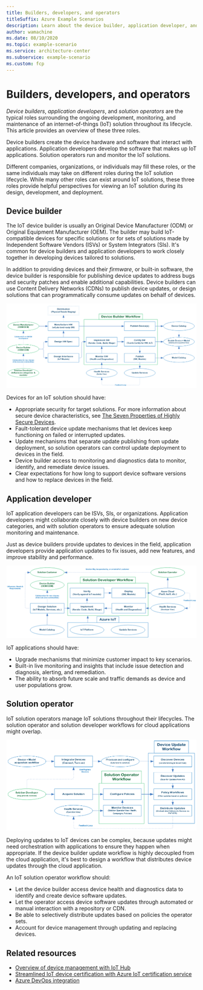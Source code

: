 ```yaml
---
title: Builders, developers, and operators
titleSuffix: Azure Example Scenarios
description: Learn about the device builder, application developer, and solution operator roles and how they interact in an IoT solution.
author: wamachine
ms.date: 08/10/2020
ms.topic: example-scenario
ms.service: architecture-center
ms.subservice: example-scenario
ms.custom: fcp
---
```


# Builders, developers, and operators

*Device builders*, *application developers*, and *solution operators* are the typical roles surrounding the ongoing development, monitoring, and maintenance of an internet-of-things (IoT) solution throughout its lifecycle. This article provides an overview of these three roles.

Device builders create the device hardware and software that interact with applications. Application developers develop the software that makes up IoT applications. Solution operators run and monitor the IoT solutions.

Different companies, organizations, or individuals may fill these roles, or the same individuals may take on different roles during the IoT solution lifecycle. While many other roles can exist around IoT solutions, these three roles provide helpful perspectives for viewing an IoT solution during its design, development, and deployment.

## Device builder

The IoT device builder is usually an Original Device Manufacturer (ODM) or Original Equipment Manufacturer (OEM). The builder may build IoT-compatible devices for specific solutions or for sets of solutions made by Independent Software Vendors (ISVs) or System Integrators (SIs). It's common for device builders and application developers to work closely together in developing devices tailored to solutions.

In addition to providing devices and their *firmware*, or built-in software, the device builder is responsible for publishing device updates to address bugs and security patches and enable additional capabilities. Device builders can use Content Delivery Networks (CDNs) to publish device updates, or design solutions that can programmatically consume updates on behalf of devices.

![A diagram showing activities of a device builder and relationships with other roles in developing an IoT solution.](media/device-builder.png)

Devices for an IoT solution should have:

- Appropriate security for target solutions. For more information about secure device characteristics, see [The Seven Properties of Highly Secure Devices](https://www.microsoft.com/research/publication/seven-properties-highly-secure-devices/).
- Fault-tolerant device update mechanisms that let devices keep functioning on failed or interrupted updates.
- Update mechanisms that separate update publishing from update deployment, so solution operators can control update deployment to devices in the field.
- Device builder access to monitoring and diagnostics data to monitor, identify, and remediate device issues.
- Clear expectations for how long to support device software versions and how to replace devices in the field.

## Application developer

IoT application developers can be ISVs, SIs, or organizations. Application developers might collaborate closely with device builders on new device categories, and with solution operators to ensure adequate solution monitoring and maintenance.

Just as device builders provide updates to devices in the field, application developers provide application updates to fix issues, add new features, and improve stability and performance.

![A diagram showing activities of a solution developer and relationships with other roles in developing an IoT solution.](media/solution-developer.png)

IoT applications should have:
- Upgrade mechanisms that minimize customer impact to key scenarios.
- Built-in live monitoring and insights that include issue detection and diagnosis, alerting, and remediation.
- The ability to absorb future scale and traffic demands as device and user populations grow.

## Solution operator

IoT solution operators manage IoT solutions throughout their lifecycles. The solution operator and solution developer workflows for cloud applications might overlap.

![A diagram showing activities of a solution operator and relationships with other roles in developing an IoT solution.](media/solution-operator.png)

Deploying updates to IoT devices can be complex, because updates might need orchestration with applications to ensure they happen when appropriate. If the device builder update workflow is highly decoupled from the cloud application, it's best to design a workflow that distributes device updates through the cloud application.

An IoT solution operator workflow should:

- Let the device builder access device health and diagnostics data to identify and create device software updates.
- Let the operator access device software updates through automated or manual interaction with a repository or CDN.
- Be able to selectively distribute updates based on policies the operator sets.
- Account for device management through updating and replacing devices.

## Related resources

- [Overview of device management with IoT Hub](/azure/iot-hub/iot-hub-device-management-overview)
- [Streamlined IoT device certification with Azure IoT certification service](https://azure.microsoft.com/blog/streamlined-iot-device-certification-with-azure-iot-certification-service/)
- [Azure DevOps integration](https://azure.microsoft.com/product-categories/devops/)